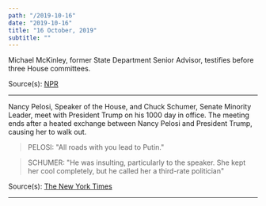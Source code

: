 ```yaml
---
path: "/2019-10-16"
date: "2019-10-16"
title: "16 October, 2019"
subtitle: ""
---
```


Michael McKinley, former State Department Senior Advisor, testifies before three House committees.

<span class="sources">
Source(s): <a href="https://www.npr.org/2019/10/16/770643839/ex-pompeo-aide-is-latest-state-department-official-to-talk-in-impeachment-inquir" target="_blank" rel="noopener noreferrer">NPR</a> 
</span>

---

Nancy Pelosi, Speaker of the House, and Chuck Schumer, Senate Minority Leader, meet with President Trump on his 1000 day in office. The meeting ends after a heated exchange between Nancy Pelosi and President Trump, causing her to walk out.

> PELOSI: "All roads with you lead to Putin."

> SCHUMER: "He was insulting, particularly to the speaker. She kept her cool completely, but he called her a third-rate politician" 

<span class="sources">
Source(s): <a href="https://www.nytimes.com/2019/10/16/us/politics/trump-pelosi-white-house.html" target="_blank" rel="noopener noreferrer">The New York Times</a> 
</span>

---

<tweet id="1184597281808498688"></tweet>